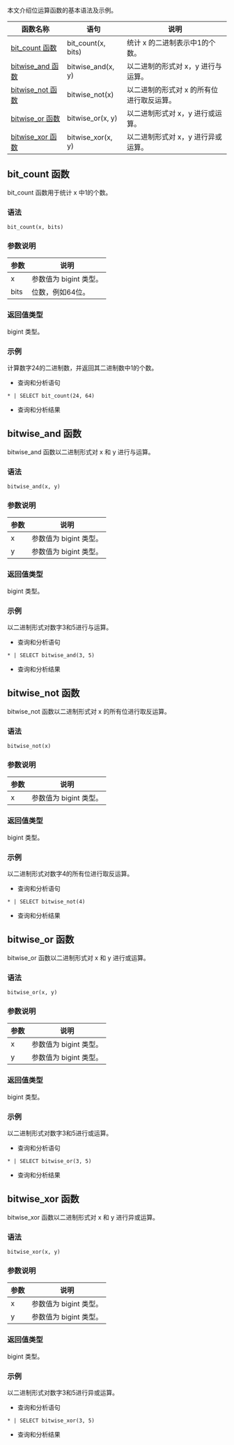 本文介绍位运算函数的基本语法及示例。

| 函数名称        | 语句               | 说明                                    |
| --------------- | ------------------ | --------------------------------------- |
| [bit_count 函数](#bit_count)   | bit_count(x, bits) | 统计 x 的二进制表示中1的个数。            |
| [bitwise_and 函数](#bitwise_and) | bitwise_and(x, y)  | 以二进制的形式对 x，y 进行与运算。        |
| [bitwise_not 函数](#bitwise_not) | bitwise_not(x)     | 以二进制的形式对 x 的所有位进行取反运算。 |
| [bitwise_or 函数](#bitwise_or)  | bitwise_or(x, y)   | 以二进制形式对 x，y 进行或运算。          |
| [bitwise_xor 函数](#bitwise_xor) | bitwise_xor(x, y)  | 以二进制形式对 x，y 进行异或运算。        |


<span id="bit_count"></span>
## bit_count 函数

bit_count 函数用于统计 x 中1的个数。

### 语法

```
bit_count(x, bits)
```

### 参数说明

| 参数 | 说明                 |
| ---- | -------------------- |
| x    | 参数值为 bigint 类型。 |
| bits | 位数，例如64位。     |

### 返回值类型

bigint 类型。

### 示例

计算数字24的二进制数，并返回其二进制数中1的个数。

- 查询和分析语句
```
* | SELECT bit_count(24, 64)
```
- 查询和分析结果


<span id="bitwise_and"></span>
## bitwise_and 函数

bitwise_and 函数以二进制形式对 x 和 y 进行与运算。

### 语法

```
bitwise_and(x, y)
```

### 参数说明

| 参数 | 说明                 |
| ---- | -------------------- |
| x    | 参数值为 bigint 类型。 |
| y    | 参数值为 bigint 类型。 |

### 返回值类型

bigint 类型。

### 示例

以二进制形式对数字3和5进行与运算。

- 查询和分析语句
```
* | SELECT bitwise_and(3, 5)
```
- 查询和分析结果


<span id="bitwise_not"></span>
## bitwise_not 函数

bitwise_not 函数以二进制形式对 x 的所有位进行取反运算。

### 语法

```
bitwise_not(x)
```

### 参数说明

| 参数 | 说明                 |
| ---- | -------------------- |
| x    | 参数值为 bigint 类型。 |

### 返回值类型

bigint 类型。

### 示例

以二进制形式对数字4的所有位进行取反运算。

- 查询和分析语句
```
* | SELECT bitwise_not(4)
```
- 查询和分析结果



<span id="bitwise_or"></span>
## bitwise_or 函数

bitwise_or 函数以二进制形式对 x 和 y 进行或运算。

### 语法

```
bitwise_or(x, y)
```

### 参数说明

| 参数 | 说明                 |
| ---- | -------------------- |
| x    | 参数值为 bigint 类型。 |
| y    | 参数值为 bigint 类型。 |

### 返回值类型

bigint 类型。

### 示例

以二进制形式对数字3和5进行或运算。

- 查询和分析语句
```
* | SELECT bitwise_or(3, 5)
```
- 查询和分析结果


<span id="bitwise_xor"></span>
## bitwise_xor 函数

bitwise_xor 函数以二进制形式对 x 和 y 进行异或运算。

### 语法

```
bitwise_xor(x, y)
```

### 参数说明

| 参数 | 说明                 |
| ---- | -------------------- |
| x    | 参数值为 bigint 类型。 |
| y    | 参数值为 bigint 类型。 |

### 返回值类型

bigint 类型。

### 示例

以二进制形式对数字3和5进行异或运算。

- 查询和分析语句
```
* | SELECT bitwise_xor(3, 5)
```
- 查询和分析结果


